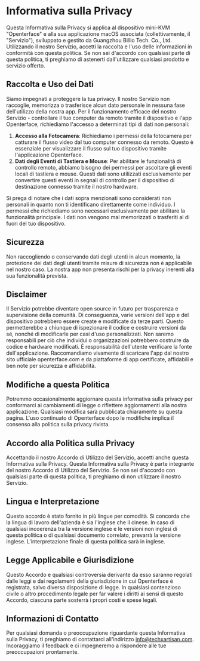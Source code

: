 # Informativa sulla Privacy

Questa Informativa sulla Privacy si applica al dispositivo mini-KVM "Openterface" e alla sua applicazione macOS associata (collettivamente, il "Servizio"), sviluppato e gestito da Guangzhou Billio Tech. Co., Ltd. Utilizzando il nostro Servizio, accetti la raccolta e l'uso delle informazioni in conformità con questa politica. Se non sei d'accordo con qualsiasi parte di questa politica, ti preghiamo di astenerti dall'utilizzare qualsiasi prodotto e servizio offerto.

## **Raccolta e Uso dei Dati**

Siamo impegnati a proteggere la tua privacy. Il nostro Servizio non raccoglie, memorizza o trasferisce alcun dato personale in nessuna fase dell'utilizzo della nostra app. Per il funzionamento efficace del nostro Servizio - controllare il tuo computer da remoto tramite il dispositivo e l'app Openterface, richiediamo l'accesso a determinati tipi di dati non personali:

1. **Accesso alla Fotocamera**: Richiediamo i permessi della fotocamera per catturare il flusso video dal tuo computer connesso da remoto. Questo è essenziale per visualizzare il flusso sul tuo dispositivo tramite l'applicazione Openterface.
2. **Dati degli Eventi di Tastiera e Mouse**: Per abilitare le funzionalità di controllo remoto, abbiamo bisogno dei permessi per ascoltare gli eventi locali di tastiera e mouse. Questi dati sono utilizzati esclusivamente per convertire questi eventi in segnali di controllo per il dispositivo di destinazione connesso tramite il nostro hardware.

Si prega di notare che i dati sopra menzionati sono considerati non personali in quanto non ti identificano direttamente come individuo. I permessi che richiediamo sono necessari esclusivamente per abilitare la funzionalità principale. I dati non vengono mai memorizzati o trasferiti al di fuori del tuo dispositivo.

## **Sicurezza**

Non raccogliendo o conservando dati degli utenti in alcun momento, la protezione dei dati degli utenti tramite misure di sicurezza non è applicabile nel nostro caso. La nostra app non presenta rischi per la privacy inerenti alla sua funzionalità prevista.

## **Disclaimer**

Il Servizio potrebbe diventare open source in futuro per trasparenza e supervisione della comunità. Di conseguenza, varie versioni dell'app e del dispositivo potrebbero essere create e modificate da terze parti. Questo permetterebbe a chiunque di ispezionare il codice e costruire versioni da sé, nonché di modificarle per casi d'uso personalizzati. Non saremo responsabili per ciò che individui o organizzazioni potrebbero costruire da codice e hardware modificati. È responsabilità dell'utente verificare la fonte dell'applicazione. Raccomandiamo vivamente di scaricare l'app dal nostro sito ufficiale openterface.com e da piattaforme di app certificate, affidabili e ben note per sicurezza e affidabilità.

## **Modifiche a questa Politica**

Potremmo occasionalmente aggiornare questa informativa sulla privacy per conformarci ai cambiamenti di legge o riflettere aggiornamenti alla nostra applicazione. Qualsiasi modifica sarà pubblicata chiaramente su questa pagina. L'uso continuato di Openterface dopo le modifiche implica il consenso alla politica sulla privacy rivista.

## **Accordo alla Politica sulla Privacy**

Accettando il nostro Accordo di Utilizzo del Servizio, accetti anche questa Informativa sulla Privacy. Questa Informativa sulla Privacy è parte integrante del nostro Accordo di Utilizzo del Servizio. Se non sei d'accordo con qualsiasi parte di questa politica, ti preghiamo di non utilizzare il nostro Servizio.

## **Lingua e Interpretazione**

Questo accordo è stato fornito in più lingue per comodità. Si concorda che la lingua di lavoro dell'azienda è sia l'inglese che il cinese. In caso di qualsiasi incoerenza tra la versione inglese e le versioni non inglesi di questa politica o di qualsiasi documento correlato, prevarrà la versione inglese. L'interpretazione finale di questa politica sarà in inglese.

## **Legge Applicabile e Giurisdizione**

Questo Accordo e qualsiasi controversia derivante da esso saranno regolati dalle leggi e dai regolamenti della giurisdizione in cui Openterface è registrata, salvo diversa disposizione di legge. In qualsiasi contenzioso civile o altro procedimento legale per far valere i diritti ai sensi di questo Accordo, ciascuna parte sosterrà i propri costi e spese legali.

## **Informazioni di Contatto**

Per qualsiasi domanda o preoccupazione riguardante questa Informativa sulla Privacy, ti preghiamo di contattarci all'indirizzo [info@techxartisan.com](mailto:info@techxartisan.com). Incoraggiamo il feedback e ci impegneremo a rispondere alle tue preoccupazioni prontamente.